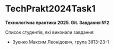 # TechPrakt2024Task1
**Технологічна практика 2025. Git. Завдання №2**

Список студентів, які виконали завдання:
* Зуєнко Максим Леонідович, група ЗІПЗ-23-1
